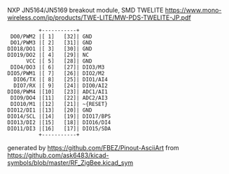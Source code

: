 NXP JN5164/JN5169 breakout module, SMD
TWELITE
https://www.mono-wireless.com/jp/products/TWE-LITE/MW-PDS-TWELITE-JP.pdf


	          +-----------+
	 DO0/PWM2 |[ 1]   [32]| GND
	 DO1/PWM3 |[ 2]   [31]| GND
	DIO18/DO1 |[ 3]   [30]| GND
	DIO19/DO2 |[ 4]   [29]| NC
	      VCC |[ 5]   [28]| GND
	 DIO4/DO3 |[ 6]   [27]| DIO3/M3
	DIO5/PWM1 |[ 7]   [26]| DIO2/M2
	  DIO6/TX |[ 8]   [25]| DIO1/AI4
	  DIO7/RX |[ 9]   [24]| DIO0/AI2
	DIO8/PWM4 |[10]   [23]| ADC1/AI1
	 DIO9/DO4 |[11]   [22]| ADC2/AI3
	 DIO10/M1 |[12]   [21]| ~{RESET}
	DIO12/DI1 |[13]   [20]| GND
	DIO14/SCL |[14]   [19]| DIO17/BPS
	DIO13/DI2 |[15]   [18]| DIO16/DI4
	DIO11/DI3 |[16]   [17]| DIO15/SDA
	          +-----------+


generated by https://github.com/FBEZ/Pinout-AsciiArt from https://github.com/ask6483/kicad-symbols/blob/master/RF_ZigBee.kicad_sym